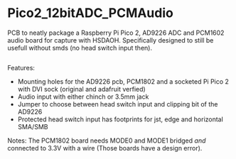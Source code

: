 # Pico2_12bitADC_PCMAudio
PCB to neatly package a Raspberry Pi Pico 2, AD9226 ADC and PCM1602 audio board for capture with HSDAOH.
Specifically designed to still be usefull without smds (no head switch input then).

<img src="https://github.com/Sev5000/Pico2_12bitADC_PCMAudio/blob/main/Pico2%20Adapter%20PCB%20Render.png?raw=true" alt="">

Features:
- Mounting holes for the AD9226 pcb, PCM1802 and a socketed Pi Pico 2 with DVI sock (original and adafruit verfied)
- Audio input with either chinch or 3.5mm jack
- Jumper to choose between head switch input and clipping bit of the AD9226
- Protected head switch input has footprints for jst, edge and horizontal SMA/SMB

Notes:
The PCM1802 board needs MODE0 and MODE1 bridged *and* connected to 3.3V with a wire (Those boards have a design error).
